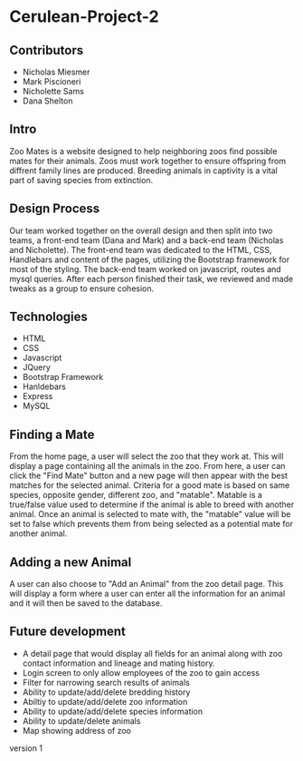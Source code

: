 # Cerulean-Project-2

## Contributors
- Nicholas Miesmer
- Mark Piscioneri
- Nicholette Sams
- Dana Shelton

## Intro
Zoo Mates is a website designed to help neighboring zoos find possible mates for their animals.  Zoos must work together to ensure offspring from diffrent family lines are produced.  Breeding animals in captivity is a vital part of saving species from extinction.

## Design Process
Our team worked together on the overall design and then split into two teams, a front-end team (Dana and Mark) and a back-end team (Nicholas and Nicholette). The front-end team was dedicated to the HTML, CSS, Handlebars and content of the pages, utilizing the Bootstrap framework for most of the styling. The back-end team worked on javascript, routes and mysql queries. After each person finished their task, we reviewed and made tweaks as a group to ensure cohesion.

## Technologies
- HTML 
- CSS 
- Javascript 
- JQuery 
- Bootstrap Framework 
- Hanldebars
- Express
- MySQL

## Finding a Mate
From the home page, a user will select the zoo that they work at.  This will display a page containing all the animals in the zoo.  From here, a user can click the "Find Mate" button and a new page will then appear with the best matches for the selected animal.  Criteria for a good mate is based on same species, opposite gender, different zoo, and "matable".  Matable is a true/false value used to determine if the animal is able to breed with another animal.  Once an animal is selected to mate with, the "matable" value will be set to false which prevents them from being selected as a potential mate for another animal.  

## Adding a new Animal
A user can also choose to "Add an Animal" from the zoo detail page.  This will display a form where a user can enter all the information for an animal and it will then be saved to the database.

## Future development
- A detail page that would display all fields for an animal along with zoo contact information and lineage and mating history.
- Login screen to only allow employees of the zoo to gain access
- Filter for narrowing search results of animals
- Ability to update/add/delete bredding history
- Abiltiy to update/add/delete zoo information
- Ability to update/add/delete species information
- Ability to update/delete animals 
- Map showing address of zoo 

version 1